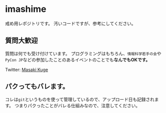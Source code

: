 # imashime

戒め用レポジトリです。
汚いコードですが、参考にしてください。

## 質問大歓迎

質問は何でも受け付けています。
プログラミングはもちろん、`情報科学若手の会`や`PyCon JP`などの参加したことのあるイベントのことでも**なんでもOKです。**

Twitter: [Masaki Kuge](https://twitter.com/kuge_masa)

## パクってもバレます。

コレは`git`というものを使って管理しているので、アップロード日も記録されます。
つまりパクったことがバレる仕組みなので、注意してください。
